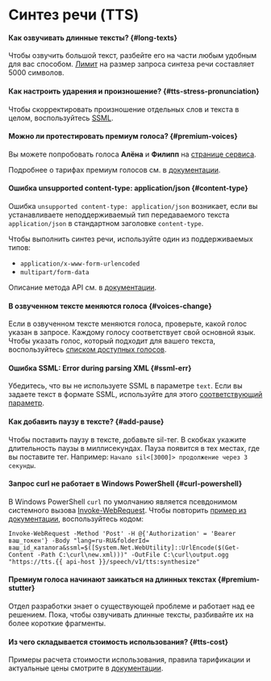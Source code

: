 # Синтез речи (TTS)

#### Как озвучивать длинные тексты? {#long-texts}

Чтобы озвучить большой текст, разбейте его на части любым удобным для вас способом.
[Лимит](../../speechkit/concepts/limits.md#speechkit-limits) на размер запроса синтеза речи составляет 5000 символов.

#### Как настроить ударения и произношение? {#tts-stress-pronunciation}

Чтобы скорректировать произношение отдельных слов и текста в целом, воспользуйтесь [SSML](../../speechkit/tts/ssml.md).

#### Можно ли протестировать премиум голоса? {#premium-voices}

Вы можете попробовать голоса **Алёна** и **Филипп** на [странице сервиса](https://cloud.yandex.ru/services/speechkit#demo).

Подробнее о тарифах премиум голосов см. в [документации](../../speechkit/pricing.md#prices).

#### Ошибка unsupported content-type: application/json {#content-type}

Ошибка `unsupported content-type: application/json` возникает, если вы устанавливаете неподдерживаемый тип передаваемого текста `application/json` в стандартном заголовке `content-type`.

Чтобы выполнить синтез речи, используйте один из поддерживаемых типов:
* `application/x-www-form-urlencoded` 
* `multipart/form-data`

Описание метода API см. в [документации](../../speechkit/tts/request.md). 

#### В озвученном тексте меняются голоса {#voices-change}

Если в озвученном тексте меняются голоса, проверьте, какой голос указан в запросе. Каждому голосу соответствует свой основной язык. Чтобы указать голос, который подходит для вашего текста, воспользуйтесь [списком доступных голосов](../../speechkit/tts/voices.md).

#### Ошибка SSML: Error during parsing XML {#ssml-err}

Убедитесь, что вы не используете SSML в параметре `text`. Если вы задаете текст в формате SSML, используйте для этого [соответствующий параметр](../../speechkit/tts/request.md#body_params).

#### Как добавить паузу в тексте? {#add-pause}

Чтобы поставить паузу в тексте, добавьте sil-тег. В скобках укажите длительность паузы в миллисекундах. Пауза появится в тех местах, где вы поставите тег. Например: `Начало sil<[3000]> продолжение через 3 секунды`.

#### Запрос curl не работает в Windows PowerShell {#curl-powershell}

В Windows PowerShell `curl` по умолчанию является псевдонимом системного вызова [Invoke-WebRequest](https://docs.microsoft.com/en-us/powershell/module/microsoft.powershell.utility/invoke-webrequest). Чтобы повторить [пример из документации](../../speechkit/tts/request.md#ssml), воспользуйтесь кодом:

`Invoke-WebRequest -Method 'Post' -H @{'Authorization' = 'Bearer ваш_токен'} -Body "lang=ru-RU&folderId= ваш_id_каталога&ssml=$([System.Net.WebUtility]::UrlEncode($(Get-Content -Path C:\curl\new.xml)))" -OutFile C:\curl\output.ogg "https://tts.{{ api-host }}/speech/v1/tts:synthesize"`

#### Премиум голоса начинают заикаться на длинных текстах {#premium-stutter}

Отдел разработки знает о существующей проблеме и работает над ее решением. Пока, чтобы озвучивать длинные тексты, разбивайте их на более короткие фрагменты.

#### Из чего складывается стоимость использования? {#tts-cost}

Примеры расчета стоимости использования, правила тарификации и актуальные цены смотрите в [документации](../../speechkit/pricing.md).
